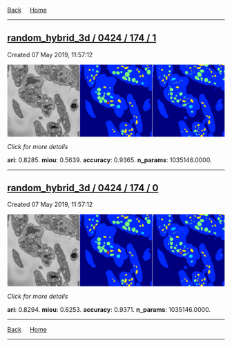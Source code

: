 
[Back](..)&nbsp;&nbsp;&nbsp;&nbsp;&nbsp;[Home](https://leapmanlab.github.io/snapshots)

---

<div class="summary"><a href="1"><h2>random_hybrid_3d / 0424 / 174 / 1</h2></a><p>Created 07 May 2019, 11:57:12
</p><a href="1"><img src="1/media/summary.png" align="center"></a><p>
<i>Click for more details</i>
</p></div>

**ari**: 0.8285. **miou**: 0.5639. **accuracy**: 0.9365. **n_params**: 1035146.0000. 

---

<div class="summary"><a href="0"><h2>random_hybrid_3d / 0424 / 174 / 0</h2></a><p>Created 07 May 2019, 11:57:12
</p><a href="0"><img src="0/media/summary.png" align="center"></a><p>
<i>Click for more details</i>
</p></div>

**ari**: 0.8294. **miou**: 0.6253. **accuracy**: 0.9371. **n_params**: 1035146.0000. 

---

[Back](..)&nbsp;&nbsp;&nbsp;&nbsp;&nbsp;[Home](https://leapmanlab.github.io/snapshots)

---